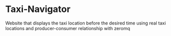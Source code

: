 # Taxi-Navigator
Website that displays the taxi location before the desired time using real taxi locations and producer-consumer relationship with zeromq
